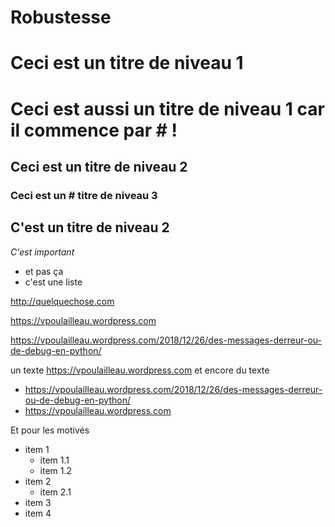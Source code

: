 # Robustesse

# Ceci est un titre de niveau 1

# Ceci est aussi un titre de niveau 1 car il commence par # !

## Ceci est un titre de niveau 2

### Ceci est un # titre de niveau 3

## C'est un titre de niveau 2

*C'est important*
* et pas ça
* c'est une liste

http://quelquechose.com

https://vpoulailleau.wordpress.com

https://vpoulailleau.wordpress.com/2018/12/26/des-messages-derreur-ou-de-debug-en-python/

un texte https://vpoulailleau.wordpress.com et encore du texte

* https://vpoulailleau.wordpress.com/2018/12/26/des-messages-derreur-ou-de-debug-en-python/
* https://vpoulailleau.wordpress.com

Et pour les motivés

* item 1
  * item 1.1
  * item 1.2
* item 2
  * item 2.1
* item 3
* item 4